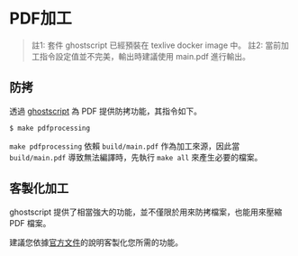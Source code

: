 # PDF加工

> 註1: 套件 ghostscript 已經預裝在 texlive docker image 中。
> 註2: 當前加工指令設定值並不完美，輸出時建議使用 main.pdf 進行輸出。

## 防拷
透過 [ghostscript](https://www.ghostscript.com/) 為 PDF 提供防拷功能，其指令如下。

```
$ make pdfprocessing
```

`make pdfprocessing` 依賴 `build/main.pdf` 作為加工來源，因此當 `build/main.pdf` 導致無法編譯時，先執行 `make all` 來產生必要的檔案。

## 客製化加工

ghostscript 提供了相當強大的功能，並不僅限於用來防拷檔案，也能用來壓縮 PDF 檔案。

建議您依據[官方文件](https://www.ghostscript.com/doc/current/Use.htm)的說明客製化您所需的功能。
